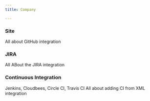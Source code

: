```yaml
---
title: Company

---
```


### Site

All about GitHub integration

### JIRA

All ABout the JIRA integration

### Continuous Integration

Jenkins, Cloudbees, Circle CI, Travis CI
All about adding CI from XML integration
